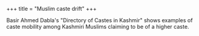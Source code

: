 +++
title = "Muslim caste drift"
+++

Basir Ahmed Dabla's "Directory of Castes in Kashmir" shows examples of caste mobility among Kashmiri Muslims claiming to be of a higher caste.